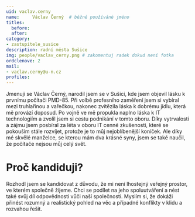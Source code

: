 ```yaml
---
uid: vaclav.cerny
name:     Václav Černý 	# běžně používáné jméno
titles:
  before: 
  after:
category:
- zastupitele_susice
description: radní města Sušice
img: people/vaclav_cerny.png # zakomentuj radek dokud není fotka
ordclenove: 2
mail:
- vaclav.cerny@u-n.cz 
profiles:
---
```

Jmenuji se Václav Černý, narodil jsem se v Sušici, kde jsem objevil lásku k prvnímu počítači PMD-85. Při volbě profesního zaměření jsem si vybíral mezi truhlařinou a vařečkou, nakonec zvítězila láska k dobrému jídlu, která mě provází doposud. Po vojně ve mě propukla naplno láska k IT technologiím a zvolil jsem si cestu podnikání v tomto oboru. Díky vytrvalosti a zájmu jsem posbíral za léta v oboru IT cenné zkušenosti, které se pokouším stále rozvíjet, protože je to  můj nejoblíbenější koníček. Ale díky mé skvělé manželce, se kterou mám dva krásné syny, jsem se také naučil, že počítače nejsou můj celý svět.

# Proč kandiduji?
Rozhodl jsem se kandidovat z důvodu, že mi není lhostejný veřejný prostor, ve kterém společně žijeme. Chci se podílet na jeho spoluutváření a nést také svůj díl odpovědnosti vůči naší společnosti. Myslím si, že dokáži přinést rozumný a realistický pohled na věc a případné konflikty v klidu a rozvahou řešit.
